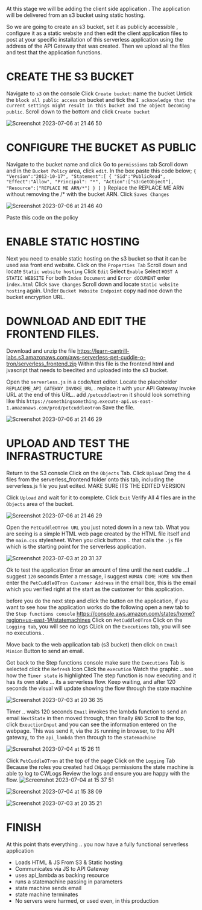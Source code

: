 At this stage we will be adding  the client side application . The application will be delivered from an s3 bucket using static hosting. 

So we are going to create an s3 bucket, set it as publicly accessible , configure it as a static website and then edit the client application files to post at your specific installation of this serverless application using the address of the API Gateway that was created. 
Then we upload all the files and test that the application functions.

# CREATE THE S3 BUCKET
Navigate to ``s3`` on the console
Click ``Create bucket``: name the bucket 
Untick the ``block all public access`` on bucket and tick the ``I acknowledge that the current settings might result in this bucket and the object becoming public``.
Scroll down to the bottom and click ``Create bucket``

![Screenshot 2023-07-06 at 21 46 50](https://github.com/Egal212/DEVOPS-PROJECTS1.0/assets/114033502/3d9759cc-14c6-42dd-b00c-88adb4aba7f7)




# CONFIGURE THE BUCKET AS PUBLIC
Navigate to the bucket name and click
Go to ``permissions`` tab
Scroll down and in the ``Bucket Policy`` area, click ``edit``.
In the box paste this code below;
``
{
    "Version":"2012-10-17",
    "Statement":[
      {
        "Sid":"PublicRead",
        "Effect":"Allow",
        "Principal": "*",
        "Action":["s3:GetObject"],
        "Resource":["REPLACE ME ARN/*"]
      }
    ]
  }
  ``
Replace the REPLACE ME ARN without removing the /* with the bucket ARN.
Click ``Saves Changes``

![Screenshot 2023-07-06 at 21 46 40](https://github.com/Egal212/DEVOPS-PROJECTS1.0/assets/114033502/e4b14eb4-0263-4ed0-bc29-6ca3ee292f5f)

Paste this code on the policy
# ENABLE STATIC HOSTING
Next you need to enable static hosting on the s3 bucket so that it can be used asa front end website.
Click on the ``Properties Tab``
Scroll down and locate ``Static website hosting``
Click ``Edit``
Select ``Enable`` Select ``HOST A STATIC WEBSITE`` 
For both ``Index Document`` and ``Error dOCUMENT`` enter ``index.html`` Click ``Save Changes``
Scroll down and locate ``Static website hosting`` again.
Under ``Bucket Website Endpoint`` copy nad noe down the bucket encryption URL.

# DOWNLOAD AND EDIT THE FRONTEND FILES.
Download and unzip the file https://learn-cantrill-labs.s3.amazonaws.com/aws-serverless-pet-cuddle-o-tron/serverless_frontend.zip
Within this file is the frontend html and jvascript that needs to beedited and uploaded into the s3 bucket.

Open the ``serverless.js`` in a code/text editor. Locate the placeholder ``REPLACEME_API_GATEWAY_INVOKE_URL`` . replace it with your API Gateway Invoke URL at the end of this URL.. add ``/petcuddleotron`` it should look something like this ``https://somethingsomething.execute-api.us-east-1.amazonaws.com/prod/petcuddleotron`` Save the file.

![Screenshot 2023-07-06 at 21 46 29](https://github.com/Egal212/DEVOPS-PROJECTS1.0/assets/114033502/6a25aa33-f160-4567-b139-3a117fb907e2)



# UPLOAD AND TEST THE INFRASTRUCTURE
Return to the S3 console Click on the ``Objects`` Tab.
Click ``Upload``
Drag the 4 files from the serverless_frontend folder onto this tab, including the serverless.js file you just edited. MAKE SURE ITS THE EDITED VERSION

Click ``Upload`` and wait for it to complete.
Click ``Exit``
Verify All 4 files are in the ``Objects`` area of the bucket.

![Screenshot 2023-07-06 at 21 46 29](https://github.com/Egal212/DEVOPS-PROJECTS1.0/assets/114033502/e8f6edb9-7189-4f2a-9b9f-d93d8856a09e)



Open the ``PetCuddleOTron URL`` you just noted down in a new tab.
What you are seeing is a simple HTML web page created by the HTML file itself and the ``main.css`` stylesheet. When you click buttons .. that calls the ``.js`` file which is the starting point for the serverless application.

![Screenshot 2023-07-03 at 20 31 37](https://github.com/Egal212/DEVOPS-PROJECTS1.0/assets/114033502/45b52546-1e64-458c-88a5-679a6350cb57)


Ok to test the application Enter an amount of time until the next cuddle ...I suggest ``120`` seconds Enter a message, i suggest ``HUMAN COME HOME NOW``
then enter the ``PetCuddleOTron Customer Address`` in the email box, this is the email which you verified right at the start as the customer for this application.

before you do the next step and click the button on the application, if you want to see how the application works do the following open a new tab to the ``Step functions console`` https://console.aws.amazon.com/states/home?region=us-east-1#/statemachines
Click on ``PetCuddleOTron``
Click on the ``Logging tab``, you will see no logs CLick on the ``Executions`` tab, you will see no executions..

Move back to the web application tab (s3 bucket)
then click on ``Email Minion`` Button to send an email.


Got back to the Step functions console make sure the ``Executions`` Tab is selected click the ``Refresh`` Icon Click the ``execution``
Watch the graphic .. see how the ``Timer state`` is highlighted The step function is now executing and it has its own state ... its a serverless flow. Keep waiting, and after 120 seconds the visual will update showing the flow through the state machine

![Screenshot 2023-07-03 at 20 36 35](https://github.com/Egal212/DEVOPS-PROJECTS1.0/assets/114033502/69b68bb3-43a0-4032-aeb8-361104972f12)


Timer .. waits 120 seconds
``Email`` invokes the lambda function to send an email
``NextState`` in then moved through, then finally ``END``
Scroll to the top, click ``ExeuctionInput`` and you can see the information entered on the webpage. This was send it, via the ``JS`` running in browser, to the API gateway, to the ``api_lambda`` then through to the ``statemachine``

![Screenshot 2023-07-04 at 15 26 11](https://github.com/Egal212/DEVOPS-PROJECTS1.0/assets/114033502/7e3411e0-27db-4e79-ade7-75034a7aaa07)


Click ``PetCuddleOTron`` at the top of the page
Click on the ``Logging`` Tab
Because the roles you created had ``CWLogs`` permissions the state machine is able to log to CWLogs Review the logs and ensure you are happy with the flow.
![Screenshot 2023-07-04 at 15 37 51](https://github.com/Egal212/DEVOPS-PROJECTS1.0/assets/114033502/ec3c45ee-992e-4293-8273-ef97b963d5f8)


![Screenshot 2023-07-04 at 15 38 09](https://github.com/Egal212/DEVOPS-PROJECTS1.0/assets/114033502/5f55ac60-a7bf-40a2-9e76-9fcc216c70e7)

![Screenshot 2023-07-03 at 20 35 21](https://github.com/Egal212/DEVOPS-PROJECTS1.0/assets/114033502/4db18c8f-b54f-4321-a874-8361e1c3876f)







# FINISH
At this point thats everything .. you now have a fully functional serverless application

* Loads HTML & JS From S3 & Static hosting
* Communicates via JS to API Gateway
* uses api_lambda as backing resource
* runs a statemachine passing in parameters
* state machine sends email
* state machine terminates
* No servers were harmed, or used even, in this production 




